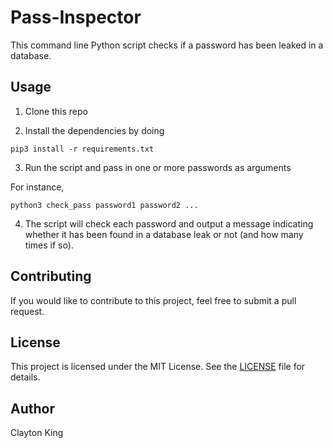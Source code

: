 # Pass-Inspector
This command line Python script checks if a password has been leaked in a database.

## Usage

1. Clone this repo

2. Install the dependencies by doing

`pip3 install -r requirements.txt`

3. Run the script and pass in one or more passwords as arguments

For instance, 

`python3 check_pass password1 password2 ...` 

4. The script will check each password and output a message indicating whether it has been found in a database leak or not (and how many times if so).

## Contributing

If you would like to contribute to this project, feel free to submit a pull request.

## License

This project is licensed under the MIT License. See the [LICENSE](LICENSE) file for details.

## Author

Clayton King
